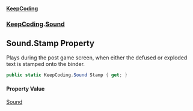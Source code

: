 #### [KeepCoding](index.md 'index')
### [KeepCoding](KeepCoding.md 'KeepCoding').[Sound](KeepCoding_Sound.md 'KeepCoding.Sound')
## Sound.Stamp Property
Plays during the post game screen, when either the defused or exploded text is stamped onto the binder.  
```csharp
public static KeepCoding.Sound Stamp { get; }
```
#### Property Value
[Sound](KeepCoding_Sound.md 'KeepCoding.Sound')
